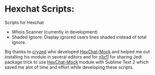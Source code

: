 Hexchat Scripts:
================

Scripts for Hexchat
- Whois Scanner (currently in development)
- Shaded Ignore: Display ignored users lines shaded instead of total ignore.


Big thanks to [cryzed](https://github.com/cryzed) who developed [HexChat-Mock](https://github.com/cryzed/HexChat-Mock) and helped me out installing his module in several editors and for [n1xf1](https://github.com/n1xf1) for sharing Jedi package trick to use [HexChat-Mock](https://github.com/cryzed/HexChat-Mock) module with Sublime Text 2 which saved me alot of time and effort while developing these scripts.

